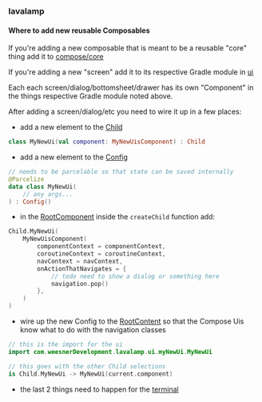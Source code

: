 ### lavalamp

#### Where to add new reusable Composables

If you're adding a new composable that is meant to be a reusable "core" thing add it to
[compose/core](frontend/compose/core/src/commonMain/kotlin/com/weesnerDevelopment/compose/core)

If you're adding a new "screen" add it to its respective Gradle module in [ui](frontend/ui)

Each each screen/dialog/bottomsheet/drawer has its own "Component" in the things respective Gradle
module noted above.

After adding a screen/dialog/etc you need to wire it up in a few places:

- add a new element to
  the [Child](frontend/navigation/src/commonMain/kotlin/com/weesnerDevelopment/navigation/Child.kt)

```kotlin
class MyNewUi(val component: MyNewUisComponent) : Child
```

- add a new element to
  the [Config](frontend/navigation/src/commonMain/kotlin/com/weesnerDevelopment/navigation/Config.kt)

```kotlin
// needs to be parcelable so that state can be saved internally
@Parcelize
data class MyNewUi(
    // any args...
) : Config()
```

- in
  the [RootComponent](frontend/navigation/src/commonMain/kotlin/com/weesnerDevelopment/navigation/RootComponent.kt)
  inside the `createChild` function add:

```kotlin
Child.MyNewUi(
    MyNewUisComponent(
        componentContext = componentContext,
        coroutineContext = coroutineContext,
        navContext = navContext,
        onActionThatNavigates = {
            // todo need to show a dialog or something here
            navigation.pop()
        },
    )
)
```

- wire up the new Config to
  the [RootContent](frontend/navigation/src/commonMain/kotlin/com/weesnerDevelopment/navigation/RootContent.kt)
  so that the Compose Uis know what to do with the navigation classes

```kotlin
// this is the import for the ui
import com.weesnerDevelopment.lavalamp.ui.myNewUi.MyNewUi

// this goes with the other Child selections
is Child.MyNewUi -> MyNewUi(current.component)
```

- the last 2 things need to happen for
  the [terminal](frontend/terminal/src/main/kotlin/com/weesnerDevelopment/lavalamp/terminal/main.kt)
